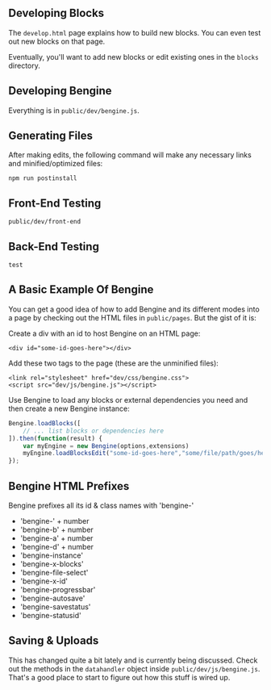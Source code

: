 ## Developing Blocks

The `develop.html` page explains how to build new blocks. You can even test out new blocks on that page.

Eventually, you'll want to add new blocks or edit existing ones in the `blocks` directory.

## Developing Bengine

Everything is in `public/dev/bengine.js`.

## Generating Files

After making edits, the following command will make any necessary links and minified/optimized files:
```
npm run postinstall
```

## Front-End Testing

`public/dev/front-end`

## Back-End Testing

`test`

## A Basic Example Of Bengine

You can get a good idea of how to add Bengine and its different modes into a page by checking out the HTML files in `public/pages`. But the gist of it is:

Create a div with an id to host Bengine on an HTML page:
```
<div id="some-id-goes-here"></div>
```

Add these two tags to the page (these are the unminified files):
```
<link rel="stylesheet" href="dev/css/bengine.css">
<script src="dev/js/bengine.js"></script>
```

Use Bengine to load any blocks or external dependencies you need and then create a new Bengine instance:

```javascript
Bengine.loadBlocks([
	// ... list blocks or dependencies here
]).then(function(result) {
	var myEngine = new Bengine(options,extensions)
	myEngine.loadBlocksEdit("some-id-goes-here","some/file/path/goes/here")
});
```

## Bengine HTML Prefixes

Bengine prefixes all its id & class names with 'bengine-'

- 'bengine-' + number
- 'bengine-b' + number
- 'bengine-a' + number
- 'bengine-d' + number
- 'bengine-instance'
- 'bengine-x-blocks'
- 'bengine-file-select'
- 'bengine-x-id'
- 'bengine-progressbar'
- 'bengine-autosave'
- 'bengine-savestatus'
- 'bengine-statusid'

## Saving & Uploads

This has changed quite a bit lately and is currently being discussed. Check out the methods in the `datahandler` object inside `public/dev/js/bengine.js`. That's a good place to start to figure out how this stuff is wired up.






